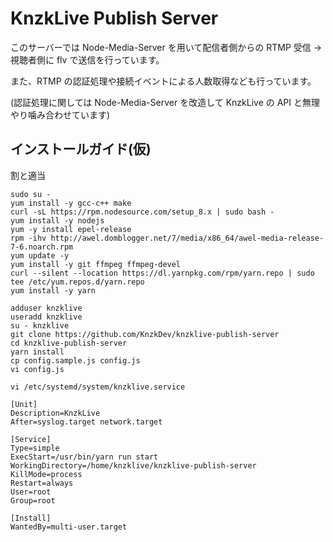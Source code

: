 # KnzkLive Publish Server

このサーバーでは Node-Media-Server を用いて配信者側からの RTMP 受信 → 視聴者側に flv で送信を行っています。

また、RTMP の認証処理や接続イベントによる人数取得なども行っています。

(認証処理に関しては Node-Media-Server を改造して KnzkLive の API と無理やり噛み合わせています)

## インストールガイド(仮)

割と適当

```
sudo su -
yum install -y gcc-c++ make
curl -sL https://rpm.nodesource.com/setup_8.x | sudo bash -
yum install -y nodejs
yum -y install epel-release
rpm -ihv http://awel.domblogger.net/7/media/x86_64/awel-media-release-7-6.noarch.rpm
yum update -y
yum install -y git ffmpeg ffmpeg-devel
curl --silent --location https://dl.yarnpkg.com/rpm/yarn.repo | sudo tee /etc/yum.repos.d/yarn.repo
yum install -y yarn

adduser knzklive
useradd knzklive
su - knzklive
git clone https://github.com/KnzkDev/knzklive-publish-server
cd knzklive-publish-server
yarn install
cp config.sample.js config.js
vi config.js
```

`vi /etc/systemd/system/knzklive.service`

```
[Unit]
Description=KnzkLive
After=syslog.target network.target

[Service]
Type=simple
ExecStart=/usr/bin/yarn run start
WorkingDirectory=/home/knzklive/knzklive-publish-server
KillMode=process
Restart=always
User=root
Group=root

[Install]
WantedBy=multi-user.target
```
